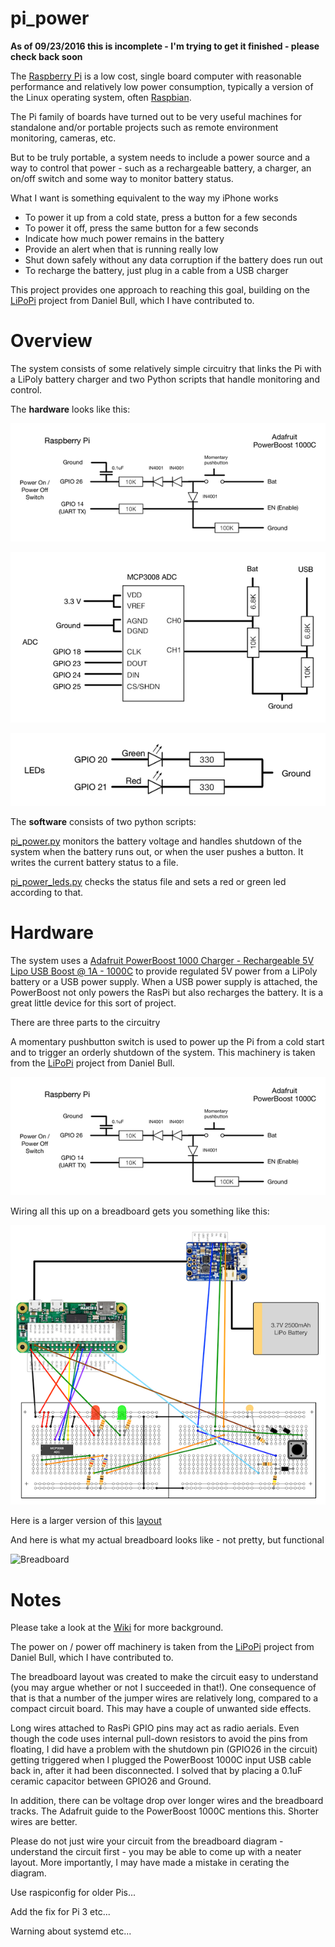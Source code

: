 # pi_power

**As of 09/23/2016 this is incomplete - I'm trying to get it finished - please check back soon**

The [Raspberry Pi](https://www.raspberrypi.org/) is a low cost, single board computer with reasonable performance and relatively low power
consumption, typically a version of the Linux operating system, often [Raspbian](https://www.raspberrypi.org/downloads/raspbian/).

The Pi family of boards have turned out to be very useful machines for standalone and/or
portable projects such as remote environment monitoring, cameras, etc.

But to be truly portable, a system needs to include a power source and a way to control
that power - such as a rechargeable battery, a charger, an on/off switch and some
way to monitor battery status.

What I want is something equivalent to the way my iPhone works
- To power it up from a cold state, press a button for a few seconds
- To power it off, press the same button for a few seconds
- Indicate how much power remains in the battery
- Provide an alert when that is running really low
- Shut down safely without any data corruption if the battery does run out
- To recharge the battery, just plug in a cable from a USB charger


This project provides one approach to reaching this goal, building on the [LiPoPi](https://github.com/NeonHorizon/lipopi) project
from Daniel Bull, which I have contributed to.

# Overview

The system consists of some relatively simple circuitry that links the Pi with a LiPoly battery charger
and two Python scripts that handle monitoring and control.



The **hardware** looks like this:

![Power On / Power Off - schematic](/images/pi_power_schematic_1.png)


![Battery monitor ADC - schematic](/images/pi_power_schematic_2.png)


![Status LEDs - schematic](/images/pi_power_schematic_3.png)



The **software** consists of two python scripts:

[pi_power.py](pi_power.py) monitors the battery voltage and handles shutdown of the system
when the battery runs out, or when the user pushes a button. It writes the current battery status to a file.

[pi_power_leds.py](pi_power_leds.py) checks the status file and sets a red or green led according to that.





# Hardware

The system uses a
[Adafruit PowerBoost 1000 Charger - Rechargeable 5V Lipo USB Boost @ 1A - 1000C](https://www.adafruit.com/products/2465)
to provide regulated 5V power from a LiPoly battery or a USB power supply. When a USB power supply is attached, the PowerBoost not
only powers the RasPi but also recharges the battery. It is a great little device for this sort of project.

There are three parts to the circuitry

A momentary pushbutton switch is used to power up the Pi from a cold start and to trigger an orderly shutdown of the system.
This machinery is taken from the [LiPoPi](https://github.com/NeonHorizon/lipopi) project
from Daniel Bull.

![Power On / Power Off - schematic](/images/pi_power_schematic_1.png)





Wiring all this up on a breadboard gets you something like this:

![Breadboard](/images/pi_power_breadboard_small.png)

Here is a larger version of this [layout](https://github.com/craic/pi_power/images/pi_power_breadboard.png)

And here is what my actual breadboard looks like - not pretty, but functional

![Breadboard](/images/breadboard_photo.png)



# Notes

Please take a look at the [Wiki](https://github.com/craic/pi_power/wiki/Pi-Power-Wiki) for more background.


The power on / power off machinery is taken from the [LiPoPi](https://github.com/NeonHorizon/lipopi) project from Daniel Bull, which I have contributed to.

The breadboard layout was created to make the circuit easy to understand (you may argue whether or not I succeeded in that!).
One consequence of that is that a number of the jumper wires are relatively long, compared to a compact circuit board.
This may have a couple of unwanted side effects.

Long wires attached to RasPi GPIO pins may act as radio aerials. Even though the code uses internal pull-down resistors to avoid the pins from floating,
I did have a problem with the shutdown pin (GPIO26 in the circuit) getting triggered when I plugged the PowerBoost 1000C input USB
cable back in, after it had been disconnected.
I solved that by placing a 0.1uF ceramic capacitor between GPIO26 and Ground.

In addition, there can be voltage drop over longer wires and the breadboard tracks. The Adafruit guide to the PowerBoost 1000C mentions this. Shorter wires are better.


Please do not just wire your circuit from the breadboard diagram - understand the circuit first - you may be able to come up with a neater layout.
More importantly, I may have made a mistake in cerating the diagram.

Use raspiconfig for older Pis...

Add the fix for Pi 3 etc...

Warning about systemd etc...





